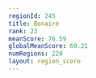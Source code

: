 ```yaml
---
regionId: 245
title: Bonaire
rank: 23
meanScore: 76.59
globalMeanScore: 69.21
numRegions: 220
layout: region_score
---
```

